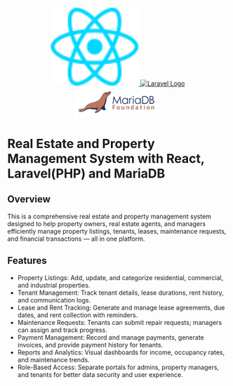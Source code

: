 <p align="center">
	<a href="https://react.dev/" target="_blank">
		<img src="./client/src/assets/react.svg" width="200" alt="React Logo">
	</a>
	<a href="https://laravel.com" target="_blank">
		<img src="https://raw.githubusercontent.com/laravel/art/master/logo-lockup/5%20SVG/2%20CMYK/1%20Full%20Color/laravel-logolockup-cmyk-red.svg" width="400" alt="Laravel Logo">
	</a>
	<a href="https://mariadb.org/" target="_blank">
		<img src="./assets/mariadb_org.svg" width="200" alt="MariaDB Logo">
	</a>
</p>

# Real Estate and Property Management System with React, Laravel(PHP) and MariaDB

## Overview

This is a comprehensive real estate and property management system designed to help property owners, real estate agents, and managers efficiently manage property listings, tenants, leases, maintenance requests, and financial transactions — all in one platform.

## Features

- Property Listings: Add, update, and categorize residential, commercial, and industrial properties.
- Tenant Management: Track tenant details, lease durations, rent history, and communication logs.
- Lease and Rent Tracking: Generate and manage lease agreements, due dates, and rent collection with reminders.
- Maintenance Requests: Tenants can submit repair requests; managers can assign and track progress.
- Payment Management: Record and manage payments, generate invoices, and provide payment history for tenants.
- Reports and Analytics: Visual dashboards for income, occupancy rates, and maintenance trends.
- Role-Based Access: Separate portals for admins, property managers, and tenants for better data security and user experience.
